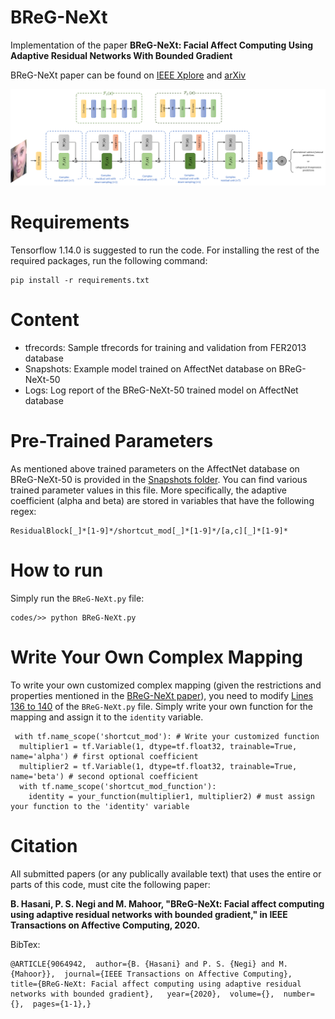 # BReG-NeXt
Implementation of the paper **BReG-NeXt: Facial Affect Computing Using Adaptive Residual Networks With Bounded Gradient**


BReG-NeXt paper can be found on 
[IEEE Xplore](https://ieeexplore.ieee.org/document/9064942) and
[arXiv](https://arxiv.org/abs/2004.08495)

![overview](overview_modular3.png)

# Requirements

Tensorflow 1.14.0 is suggested to run the code. For installing the rest of the required packages, run the following command:
```
pip install -r requirements.txt
```
# Content
* tfrecords: Sample tfrecords for training and validation from FER2013 database
* Snapshots: Example model trained on AffectNet database on BReG-NeXt-50
* Logs: Log report of the BReG-NeXt-50 trained model on AffectNet database

# Pre-Trained Parameters
As mentioned above trained parameters on the AffectNet database on BReG-NeXt-50 is provided in the [Snapshots folder](https://github.com/behzadhsni/BReG-NeXt/tree/master/codes/Snapshots/categorical_attempt_1). You can find various trained parameter values in this file. More specifically, the adaptive coefficient (alpha and beta) are stored in variables that have the following regex:

```
ResidualBlock[_]*[1-9]*/shortcut_mod[_]*[1-9]*/[a,c][_]*[1-9]*
```

# How to run
Simply run the `BReG-NeXt.py` file:
```
codes/>> python BReG-NeXt.py
```

# Write Your Own Complex Mapping
To write your own customized complex mapping (given the restrictions and properties mentioned in the [BReG-NeXt paper](https://ieeexplore.ieee.org/document/9064942)), you need to modify [Lines 136 to 140](https://github.com/behzadhsni/BReG-NeXt/blob/master/codes/BReG-NeXt.py#L136) of the ```BReG-NeXt.py``` file. Simply write your own function for the mapping and assign it to the ```identity``` variable.

```
 with tf.name_scope('shortcut_mod'): # Write your customized function
  multiplier1 = tf.Variable(1, dtype=tf.float32, trainable=True, name='alpha') # first optional coefficient
  multiplier2 = tf.Variable(1, dtype=tf.float32, trainable=True, name='beta') # second optional coefficient
  with tf.name_scope('shortcut_mod_function'): 
    identity = your_function(multiplier1, multiplier2) # must assign your function to the 'identity' variable
```

# Citation
All submitted papers (or any publically available text) that uses the entire or parts of this code, must cite the following paper:

**B. Hasani, P. S. Negi and M. Mahoor, "BReG-NeXt: Facial affect computing using adaptive residual networks with bounded gradient," in IEEE Transactions on Affective Computing, 2020.**

BibTex:

```
@ARTICLE{9064942,  author={B. {Hasani} and P. S. {Negi} and M. {Mahoor}},  journal={IEEE Transactions on Affective Computing},  title={BReG-NeXt: Facial affect computing using adaptive residual networks with bounded gradient},   year={2020},  volume={},  number={},  pages={1-1},}
```
